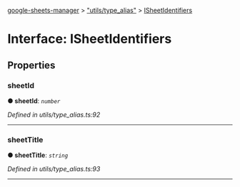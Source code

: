 [google-sheets-manager](../README.md) > ["utils/type_alias"](../modules/_utils_type_alias_.md) > [ISheetIdentifiers](../interfaces/_utils_type_alias_.isheetidentifiers.md)



# Interface: ISheetIdentifiers


## Properties
<a id="sheetid"></a>

###  sheetId

**●  sheetId**:  *`number`* 

*Defined in utils/type_alias.ts:92*





___

<a id="sheettitle"></a>

###  sheetTitle

**●  sheetTitle**:  *`string`* 

*Defined in utils/type_alias.ts:93*





___


